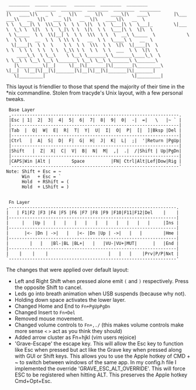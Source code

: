 ```
 ________  _____ ______   ________  ________  ________           _________  ________  ________  ________  ________  ________     
|\   ____\|\   _ \  _   \|\   __  \|\   ____\|\   ____\         |\___   ___\\   __  \|\   ___ \|\   __  \|\   ____\|\   __  \    
\ \  \___|\ \  \\\__\ \  \ \  \|\  \ \  \___|\ \  \___|_        \|___ \  \_\ \  \|\  \ \  \_|\ \ \  \|\  \ \  \___|\ \  \|\  \   
 \ \_____  \ \  \\|__| \  \ \  \\\  \ \  \  __\ \_____  \            \ \  \ \ \   __  \ \  \ \\ \ \   __  \ \  \____\ \   __  \  
  \|____|\  \ \  \    \ \  \ \  \\\  \ \  \|\  \|____|\  \            \ \  \ \ \  \ \  \ \  \_\\ \ \  \ \  \ \  ___  \ \  \|\  \ 
    ____\_\  \ \__\    \ \__\ \_______\ \_______\____\_\  \            \ \__\ \ \__\ \__\ \_______\ \__\ \__\ \_______\ \_______\
   |\_________\|__|     \|__|\|_______|\|_______|\_________\            \|__|  \|__|\|__|\|_______|\|__|\|__|\|_______|\|_______|
   \|_________|                                 \|_________|                                                                     

```

This layout is friendlier to those that spend the majority of their time in the *nix commandline. 
Stolen from tracyde's Unix layout, with a few personal tweaks. 

```
 Base Layer
 ,----------------------------------------------------------------.
 |Esc | 1|  2|  3|  4|  5|  6|  7|  8|  9|  0|  -|  =|   \   |~ ` |
 |----------------------------------------------------------------|
 |Tab  |  Q|  W|  E|  R|  T|  Y|  U|  I|  O|  P|  [|  ]|Bksp |Del |
 |----------------------------------------------------------------|
 |Ctrl   |  A|  S|  D|  F|  G|  H|  J|  K|  L|  ;|  '|Return |PgUp|
 |----------------------------------------------------------------|
 |Shift   |  Z|  X|  C|  V|  B|  N|  M|  ,|  .|  /|Shift | Up|PgDn|
 |----------------------------------------------------------------|
 |CAPS|Win |Alt |        Space          |FN| Ctrl|Alt|Lef|Dow|Rig |
 `----------------------------------------------------------------'
Note: Shift + Esc = ~
      Win   + Esc = `
      Hold  + RShift = (
      Hold  + LShift = )


 Fn Layer
,----------------------------------------------------------------.
|   | F1|F2 |F3 |F4 |F5 |F6 |F7 |F8 |F9 |F10|F11|F12|Del    |    |
|----------------------------------------------------------------|
|     |   |Up |   |   |   |   |   |   |   |   |   |   |     |Ins |
|----------------------------------------------------------------|
|      |<- |Dn | ->|   |   |<- |Dn |Up | ->|   |   |        |Hme |
|----------------------------------------------------------------|
|        |   |   |Bl-|BL |BL+|   |   |VU-|VU+|MUT|      |   |End |
|----------------------------------------------------------------|
|    |    |    |                       |   |   |    |Prv|P/P|Nxt |
`----------------------------------------------------------------'

```

The changes that were applied over default layout:

* Left and Right Shift when pressed alone emit `(` and `)` respectively. Press the opposite Shift to cancel.
* Leds go into breath animation when USB suspends (because why not).
* Holding down space activates the lower layer.
* Changed Home and End to `Fn+PgUpPgDn`
* Changed Insert to `Fn+Del`
* Removed mouse movement.
* Changed volume controls to `Fn+,./` (this makes volume controls make more sense `<` `>` act as you think they should)
* Added arrow cluster as Fn+hjkl (vim users rejoice)
* 'Grave-Escape' the escape key. This will allow the Esc key to function like Esc when pressed but act like the Grave key when pressed along with GUI or Shift keys. This allows you to use the Apple hotkey of CMD + ~ to switch between windows of the same app. In my config.h file I implemented the override 'GRAVE_ESC_ALT_OVERRIDE'. This will force ESC to be registered when hitting ALT. This preserves the Apple hotkey Cmd+Opt+Esc.
